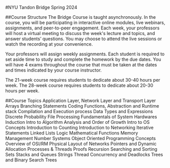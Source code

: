 #NYU Tandon Bridge Spring 2024

##Course Structure
The Bridge Course is taught asynchronously. In the course, you will be participating in interactive online modules, live webinars, assignments, and peer-to-peer engagement. Each week, your professors will host a virtual meeting to discuss the week's lecture and topics, and answer students’ questions. You may choose to attend the live sessions or watch the recording at your convenience. 

Your professors will assign weekly assignments. Each student is required to set aside time to study and complete the homework by the due dates. You will have 4 exams throughout the course that must be taken at the dates and times indicated by your course instructor.

The 21-week course requires students to dedicate about 30-40 hours per week. 
The 28-week course requires students to dedicate about 20-30 hours per week.

##Course Topics
Application Layer, Network Layer and Transport Layer
Arrays
Branching Statements
Coding Functions, Abstraction and Runtime stack
Compilation and Execution process
Data Types and Expressions
Discrete Probability
File Processing
Fundamentals of System Hardwares
Induction
Intro to Algorithm Analysis and Order of Growth
Intro to OS Concepts
Introduction to Counting
Introduction to Networking
Iterative Statements
Linked Lists
Logic
Mathematical Functions
Memory Management
Number Systems
Object Oriented Programming Concepts
Overview of OSI/RM
Physical Layout of Networks
Pointers and Dynamic Allocation
Processes & Threads
Proofs
Recursion
Searching and Sorting
Sets
Stacks and Queues
Strings
Thread Concurrency and Deadlocks
Trees and Binary Search Trees
